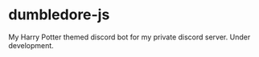 # dumbledore-js

My Harry Potter themed discord bot for my private discord server. Under development.
